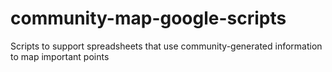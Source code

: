 # community-map-google-scripts
Scripts to support spreadsheets that use community-generated information to map important points
